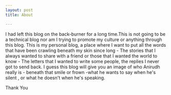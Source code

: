 ```yaml
---
layout: post
title: About

---
```


I had left this blog on the back-burner for a long time.This is not going to be  a technical blog nor am I trying to promote my culture or anything through this blog. This is my personal blog, a place where I want to put all the words that have been crawling beneath my skin since long - The stories that I always wanted to share with a friend or those that I wanted the world to know - The letters that I wanted to write some people, the replies I never got to send back. I guess this blog will give you an image of who Anirudh really is - beneath that smile or frown -what he wants to say  when he's silent , or what he doesn't when he's speaking.

Thank You